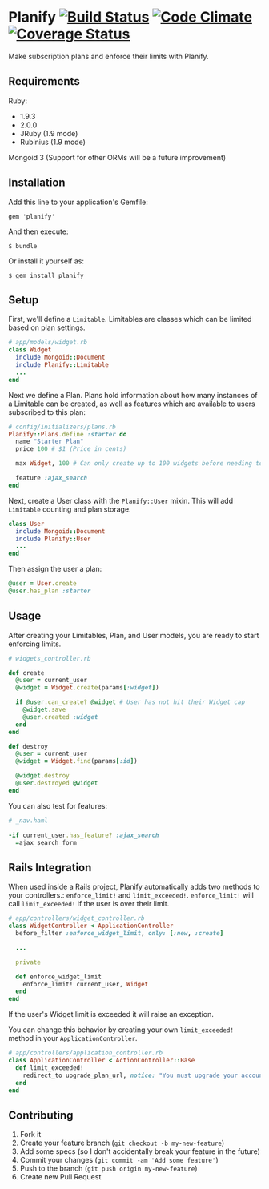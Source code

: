 Planify [![Build Status](https://secure.travis-ci.org/kdayton-/planify.png?branch=master)](http://travis-ci.org/kdayton-/planify) [![Code Climate](https://codeclimate.com/github/kdayton-/planify.png)](https://codeclimate.com/github/kdayton-/planify) [![Coverage Status](https://coveralls.io/repos/kdayton-/planify/badge.png)](https://coveralls.io/r/kdayton-/planify)
========

Make subscription plans and enforce their limits with Planify.

## Requirements

Ruby:
* 1.9.3
* 2.0.0
* JRuby (1.9 mode)
* Rubinius (1.9 mode)

Mongoid 3 (Support for other ORMs will be a future improvement)

## Installation

Add this line to your application's Gemfile:

    gem 'planify'

And then execute:

    $ bundle

Or install it yourself as:

    $ gem install planify

## Setup 

First, we'll define a `Limitable`. Limitables are classes which can be limited based on plan settings.

```ruby
# app/models/widget.rb
class Widget
  include Mongoid::Document
  include Planify::Limitable
  ...
end
```

Next we define a Plan. Plans hold information about how many instances of a Limitable can be created, as well as features which are available to users subscribed to this plan:

```ruby
# config/initializers/plans.rb
Planify::Plans.define :starter do
  name "Starter Plan"
  price 100 # $1 (Price in cents)

  max Widget, 100 # Can only create up to 100 widgets before needing to upgrade

  feature :ajax_search
end
```

Next, create a User class with the `Planify::User` mixin. This will add `Limitable` counting and plan storage.

```ruby
class User
  include Mongoid::Document
  include Planify::User
  ...
end
```

Then assign the user a plan:

```ruby
@user = User.create
@user.has_plan :starter
```


## Usage

After creating your Limitables, Plan, and User models, you are ready to start enforcing limits.

```ruby
# widgets_controller.rb

def create
  @user = current_user
  @widget = Widget.create(params[:widget])

  if @user.can_create? @widget # User has not hit their Widget cap
    @widget.save
    @user.created :widget
  end
end

def destroy
  @user = current_user
  @widget = Widget.find(params[:id])

  @widget.destroy
  @user.destroyed @widget
end
```

You can also test for features:

```ruby
# _nav.haml

-if current_user.has_feature? :ajax_search
  =ajax_search_form
```

## Rails Integration

When used inside a Rails project, Planify automatically adds two methods to your controllers.: `enforce_limit!` and `limit_exceeded!`. `enforce_limit!` will call `limit_exceeded!` if the user is over their limit.

```ruby
# app/controllers/widget_controller.rb
class WidgetController < ApplicationController
  before_filter :enforce_widget_limit, only: [:new, :create]

  ...

  private

  def enforce_widget_limit
    enforce_limit! current_user, Widget
  end
end
```

If the user's Widget limit is exceeded it will raise an exception.

You can change this behavior by creating your own `limit_exceeded!` method in your `ApplicationController`.

```ruby
# app/controllers/application_controller.rb
class ApplicationController < ActionController::Base
  def limit_exceeded!
    redirect_to upgrade_plan_url, notice: "You must upgrade your account!"
  end
end
```


## Contributing

1. Fork it
2. Create your feature branch (`git checkout -b my-new-feature`)
3. Add some specs (so I don't accidentally break your feature in the future)
4. Commit your changes (`git commit -am 'Add some feature'`)
5. Push to the branch (`git push origin my-new-feature`)
6. Create new Pull Request
